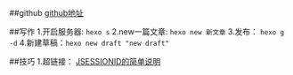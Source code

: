 ##github
[github地址](https://chao31.github.io/)

##写作
1.开启服务器: `hexo s`
2.new一篇文章: `hexo new 新文章`
3.发布： `hexo g -d`
4.新建草稿：`hexo new draft "new draft"`


##技巧
1.超链接：
[JSESSIONID的简单说明](https://blog.csdn.net/tanga842428/article/details/78600940)


## <script>document.location = './archives/'</script>